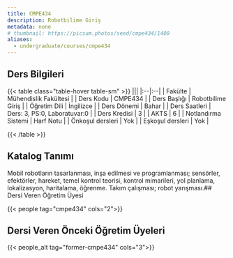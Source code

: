 ```yaml
---
title: CMPE434
description: Robotbilime Giriş
metadata: none
# thumbnail: https://picsum.photos/seed/cmpe434/1400
aliases:
  - undergraduate/courses/cmpe434
---
```


## Ders Bilgileri

<!-- prettier-ignore-start -->
{{< table class="table-hover table-sm" >}}
|||
|:--|:--|
| Fakülte | Mühendislik Fakültesi |
| Ders Kodu | CMPE434 |
| Ders Başlığı | Robotbilime Giriş |
| Öğretim Dili | İngilizce |
| Ders Dönemi | Bahar |
| Ders Saatleri | Ders: 3, PS:0, Laboratuvar:0 |
| Ders Kredisi | 3 |
| AKTS | 6 |
| Notlandırma Sistemi | Harf Notu |
| Önkoşul dersleri | Yok |
| Eşkoşul dersleri | Yok |

{{< /table >}}
<!-- prettier-ignore-end -->

## Katalog Tanımı

Mobil robotların tasarlanması, inşa edilmesi ve programlanması; sensörler, efektörler, hareket, temel kontrol teorisi, kontrol mimarileri, yol planlama, lokalizasyon, haritalama, öğrenme. Takım çalışması; robot yarışması.## Dersi Veren Öğretim Üyesi

{{< people tag="cmpe434" cols="2">}}

## Dersi Veren Önceki Öğretim Üyeleri

{{< people_alt tag="former-cmpe434" cols="3">}}
